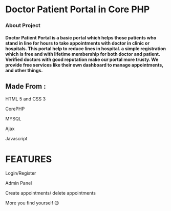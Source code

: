 # Doctor Patient Portal in Core PHP


### About Project 
#### Doctor Patient Portal is a basic portal which helps those patients who stand in line for hours to take appointments with doctor in clinic or hospitals. This portal help to reduce lines in hospital. a simple registration which is free and with lifetime membership for both doctor and patient. Verified doctors with good reputation make our portal more trusty. We provide free services like their own dashboard to manage appointments, and other things.
## Made From :
 HTML 5 and CSS 3

 CorePHP

 MYSQL

 Ajax

 Javascript
 # FEATURES
Login/Register

Admin Panel

Create appointments/ delete appointments

More you find yourself 😉


